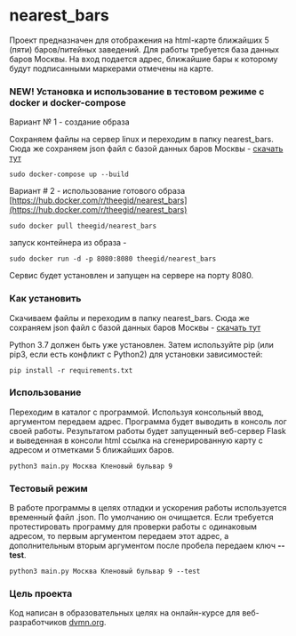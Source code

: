 # nearest_bars

Проект предназначен для отображения на html-карте ближайших 5 (пяти) баров/питейных заведений.
Для работы требуется база данных баров Москвы.
На вход подается адрес, ближайшие бары к которому будут подписанными маркерами отмечены на карте.

### NEW! Установка и использование в тестовом режиме с docker и docker-compose

Вариант № 1 - создание образа 

Сохраняем файлы на сервер linux и переходим в папку nearest_bars. Сюда же сохраняем json файл с базой данных баров Москвы - [скачать тут](https://drive.google.com/open?id=1gF3NpK95AiKsAjJ2Uv-gQIA-d_bbKyEN)

```
sudo docker-compose up --build
```

Вариант # 2 - использование готового образа [https://hub.docker.com/r/theegid/nearest_bars](https://hub.docker.com/r/theegid/nearest_bars)

```
sudo docker pull theegid/nearest_bars
```
запуск контейнера из образа -

```
sudo docker run -d -p 8080:8080 theegid/nearest_bars
```

Сервис будет установлен и запущен на сервере на порту 8080.

### Как установить

Скачиваем файлы и переходим в папку nearest_bars. Сюда же сохраняем json файл с базой данных баров Москвы - [скачать тут](https://drive.google.com/open?id=1gF3NpK95AiKsAjJ2Uv-gQIA-d_bbKyEN)

Python 3.7 должен быть уже установлен. Затем используйте pip (или pip3, если есть конфликт с Python2) для установки зависимостей:

```
pip install -r requirements.txt
```

### Использование

Переходим в каталог с программой. Используя консольный ввод, аргументом передаем адрес. Программа будет выводить в консоль лог своей работы.
Результатом работы будет запущенный веб-сервер Flask и выведенная в консоли html ссылка на сгенерированную карту с адресом и отметками 5 ближайших баров.

```
python3 main.py Москва Кленовый бульвар 9
```

### Тестовый режим

В работе программы в целях отладки и ускорения работы используется временный файл .json. По умолчанию он очищается. 
Если требуется протестировать программу для проверки работы с одинаковым адресом, то первым аргументом 
передаем этот адрес, а дополнительным вторым аргументом после пробела передаем ключ **--test**.

```
python3 main.py Москва Кленовый бульвар 9 --test
```

### Цель проекта

Код написан в образовательных целях на онлайн-курсе для веб-разработчиков [dvmn.org](https://dvmn.org/).


